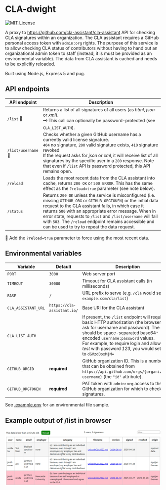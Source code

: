 # CLA-dwight

[![MIT License](https://img.shields.io/badge/license-MIT-green.svg)](LICENSE.md)

A proxy to https://github.com/cla-assistant/cla-assistant API for checking CLA signatures within an organization. The CLA assistant requires a GitHub personal access token with `admin:org` rights. The purpose of this service is to allow checking CLA status of contributors without having to hand out an organizational admin token to staff (instead, it is must be provided as an environmental variable). The data from CLA assistant is cached and needs to be explicitly reloaded.

Built using Node.js, Express 5 and pug.

## API endpoints

| API endpoint | Description |
| -- | -- |
| `/list` :arrows_counterclockwise: | Returns a list of all signatures of all users (as _html_, _json_ or _xml_).<br/>:old_key: This call can optionally be password-protected (see `CLA_LIST_AUTH`).
| `/list/username` :arrows_counterclockwise: | Checks whether a given GitHub username has a currently valid license signature.<br/>`404` no signature, `200` valid signature exists, `410` signature revoked<br/>If the request asks for _json_ or _xml_, it will receive list of all signatures by the specific user in a `200` response. Note that even if `/list` API is password protected, this API remains open.
| `/reload` | Loads the most recent data from the CLA assistant into cache, returns `200 OK` or `500 ERROR`. This has the same effect as the `?reload=true` parameter (see note below).
| `/status` | Returns `200 OK` unless the service is misconfigured (i.e. missing `GITHUB_ORG` or `GITHUB_ORGTOKEN`) or the initial data request to the CLA assistant fails, in which case it returns `500` with an appropriate error message. When in error state, requests to `/list` and `/list/username` will fail with `503`. The `/reload` endpoint remains accessible and can be used to try to repeat the data request.

:arrows_counterclockwise: Add the `?reload=true` parameter to force using the most recent data.

## Environmental variables

| Variable | Default | Description
|--|--|--|
| `PORT`    | `3000`    | Web server port
| `TIMEOUT` | `30000`   | Timeout for CLA assistant calls (in milliseconds)
| `BASE`    | `/`       | URL prefix to serve (e.g. `/cla` would serve `example.com/cla/list`)
| `CLA_ASSISTANT_URL`   | `https://cla-assistant.io/` | Base URI for the CLA assistant 
| `CLA_LIST_AUTH` |     | If present, the `/list` endpoint will require basic HTTP authorization (the browser will ask for username and password). The value should be space-separated base64-encoded `username:password` values.<br/>For example, to require login and allow user _test_ with password _123_, you would set this to `dGVzdDoxMjM=`
| `GITHUB_ORGID` | **required** | GitHub organization ID. This is a number that can be obtained from  `https://api.github.com/orgs/{organization username}` (the `"id"` attribute). 
| `GITHUB_ORGTOKEN` | **required** | PAT token with `admin:org` access to the GitHub organization for which to check signatures.

See [.example.env](.example.env) for an environmental file sample.

## Example output of /list in browser

![/list](list.png)